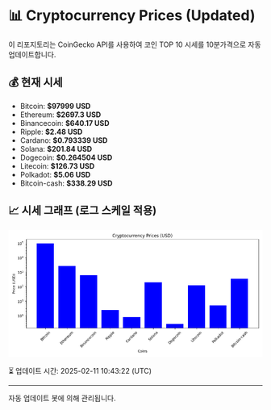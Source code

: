 
# 📊 Cryptocurrency Prices (Updated)

이 리포지토리는 CoinGecko API를 사용하여 코인 TOP 10 시세를 10분가격으로 자동 업데이트합니다.

## 💰 현재 시세
- Bitcoin: **$97999 USD**
- Ethereum: **$2697.3 USD**
- Binancecoin: **$640.17 USD**
- Ripple: **$2.48 USD**
- Cardano: **$0.793339 USD**
- Solana: **$201.84 USD**
- Dogecoin: **$0.264504 USD**
- Litecoin: **$126.73 USD**
- Polkadot: **$5.06 USD**
- Bitcoin-cash: **$338.29 USD**

## 📈 시세 그래프 (로그 스케일 적용)
![Crypto Prices](crypto_prices.png)

⏳ 업데이트 시간: 2025-02-11 10:43:22 (UTC)

---
자동 업데이트 봇에 의해 관리됩니다.
